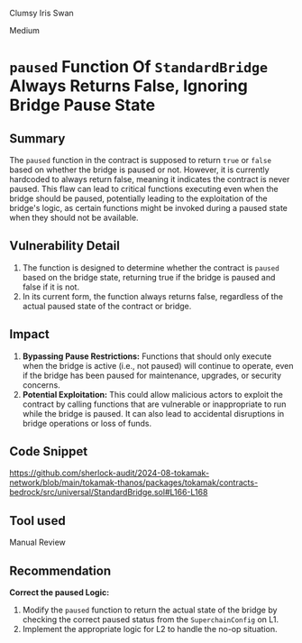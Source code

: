 Clumsy Iris Swan

Medium

# `paused` Function Of `StandardBridge` Always Returns False, Ignoring Bridge Pause State

## Summary
The `paused` function in the contract is supposed to return `true` or `false` based on whether the bridge is paused or not. However, it is currently hardcoded to always return false, meaning it indicates the contract is never paused. This flaw can lead to critical functions executing even when the bridge should be paused, potentially leading to the exploitation of the bridge's logic, as certain functions might be invoked during a paused state when they should not be available.
## Vulnerability Detail
1. The function is designed to determine whether the contract is `paused` based on the bridge state, returning true if the bridge is 
paused and false if it is not.
2. In its current form, the function always returns false, regardless of the actual paused state of the contract or bridge.
## Impact
1. **Bypassing Pause Restrictions:** Functions that should only execute when the bridge is active (i.e., not paused) will continue to operate, even if the bridge has been paused for maintenance, upgrades, or security concerns.
2. **Potential Exploitation:** This could allow malicious actors to exploit the contract by calling functions that are vulnerable or inappropriate to run while the bridge is paused. It can also lead to accidental disruptions in bridge operations or loss of funds.
## Code Snippet
  https://github.com/sherlock-audit/2024-08-tokamak-network/blob/main/tokamak-thanos/packages/tokamak/contracts-bedrock/src/universal/StandardBridge.sol#L166-L168
## Tool used
Manual Review
## Recommendation
**Correct the paused Logic:**
1. Modify the `paused` function to return the actual state of the bridge by checking the correct paused status from the `SuperchainConfig` on L1.
2. Implement the appropriate logic for L2 to handle the no-op situation.
